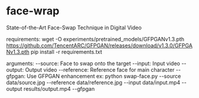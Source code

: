 # face-wrap
State-of-the-Art Face-Swap Technique in Digital Video

requirements:
wget -O experiments/pretrained_models/GFPGANv1.3.pth \
  https://github.com/TencentARC/GFPGAN/releases/download/v1.3.0/GFPGANv1.3.pth
pip install -r requirements.txt

arguments:
--source: Face to swap onto the target
--input: Input video
--output: Output video
--reference: Reference face for main character
--gfpgan: Use GFPGAN enhancement
ex: python swap-face.py --source data/source.jpg --reference data/reference.jpg --input data/input.mp4 --output results/output.mp4 --gfpgan